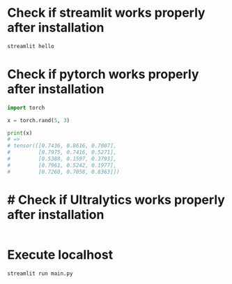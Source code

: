 # Check if streamlit works properly after installation

```sh
streamlit hello
```

# Check if pytorch works properly after installation

```python
import torch

x = torch.rand(5, 3)

print(x)
# =>
# tensor([[0.7436, 0.8616, 0.7007],
#         [0.7975, 0.7416, 0.5271],
#         [0.5388, 0.1597, 0.3793],
#         [0.7961, 0.5242, 0.1977],
#         [0.7260, 0.7058, 0.8363]])
```

# # Check if Ultralytics works properly after installation

```sh

```

# Execute localhost

```sh
streamlit run main.py
```
